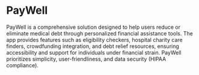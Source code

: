 # PayWell
PayWell is a comprehensive solution designed to help users reduce or eliminate medical debt through personalized financial assistance tools. The app provides features such as eligibility checkers, hospital charity care finders, crowdfunding integration, and debt relief resources, ensuring accessibility and support for individuals under financial strain. PayWell prioritizes simplicity, user-friendliness, and data security (HIPAA compliance).
